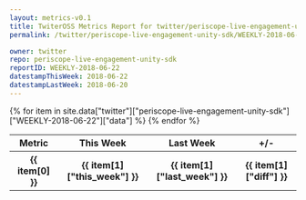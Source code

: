 ```yaml
---
layout: metrics-v0.1
title: TwiterOSS Metrics Report for twitter/periscope-live-engagement-unity-sdk | WEEKLY-2018-06-22 | 2018-06-22
permalink: /twitter/periscope-live-engagement-unity-sdk/WEEKLY-2018-06-22.html

owner: twitter
repo: periscope-live-engagement-unity-sdk
reportID: WEEKLY-2018-06-22
datestampThisWeek: 2018-06-22
datestampLastWeek: 2018-06-20
---
```


<table style="width: 100%">
    <tr>
        <th>Metric</th>
        <th>This Week</th>
        <th>Last Week</th>
        <th>+/-</th>
    </tr>
    {% for item in site.data["twitter"]["periscope-live-engagement-unity-sdk"]["WEEKLY-2018-06-22"]["data"] %}
    <tr>
        <th>{{ item[0] }}</th>
        <th>{{ item[1]["this_week"] }}</th>
        <th>{{ item[1]["last_week"] }}</th>
        <th>{{ item[1]["diff"] }}</th>
    </tr>
    {% endfor %}
</table>


